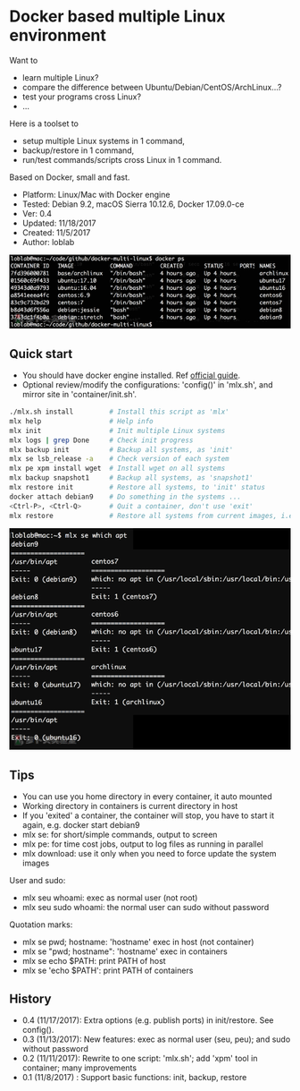 # Docker based multiple Linux environment

Want to

- learn multiple Linux? 
- compare the difference between Ubuntu/Debian/CentOS/ArchLinux...?
- test your programs cross Linux?
- ...

Here is a toolset to

- setup multiple Linux systems in 1 command,
- backup/restore in 1 command,
- run/test commands/scripts cross Linux in 1 command.

Based on Docker, small and fast.

- Platform: Linux/Mac with Docker engine
- Tested: Debian 9.2, macOS Sierra 10.12.6, Docker 17.09.0-ce
- Ver: 0.4
- Updated: 11/18/2017
- Created: 11/5/2017
- Author: loblab

![Multiple Linux](https://raw.githubusercontent.com/loblab/docker-multi-linux/master/screenshot1.png)

## Quick start

- You should have docker engine installed. Ref [official guide](https://docs.docker.com/engine/installation/).
- Optional review/modify the configurations: 'config()' in 'mlx.sh', and mirror site in 'container/init.sh'.

```bash
./mlx.sh install         # Install this script as 'mlx'
mlx help                 # Help info
mlx init                 # Init multiple Linux systems
mlx logs | grep Done     # Check init progress 
mlx backup init          # Backup all systems, as 'init'
mlx se lsb_release -a    # Check version of each system
mlx pe xpm install wget  # Install wget on all systems
mlx backup snapshot1     # Backup all systems, as 'snapshot1'
mlx restore init         # Restore all systems, to 'init' status
docker attach debian9    # Do something in the systems ...
<Ctrl-P>, <Ctrl-Q>       # Quit a container, don't use 'exit'
mlx restore              # Restore all systems from current images, i.e. 'init' status
```

![Run on multiple Linux](https://raw.githubusercontent.com/loblab/docker-multi-linux/master/screenshot2.png)

## Tips

- You can use you home directory in every container, it auto mounted
- Working directory in containers is current directory in host
- If you 'exited' a container, the container will stop, you have to start it again, e.g. docker start debian9
- mlx se: for short/simple commands, output to screen
- mlx pe: for time cost jobs, output to log files as running in parallel
- mlx download: use it only when you need to force update the system images

User and sudo:

- mlx seu whoami: exec as normal user (not root)
- mlx seu sudo whoami: the normal user can sudo without password

Quotation marks: 

- mlx se pwd; hostname: 'hostname' exec in host (not container)
- mlx se "pwd; hostname": 'hostname' exec in containers
- mlx se echo $PATH: print PATH of host
- mlx se 'echo $PATH': print PATH of containers

## History

- 0.4 (11/17/2017): Extra options (e.g. publish ports) in init/restore. See config().
- 0.3 (11/13/2017): New features: exec as normal user (seu, peu); and sudo without password
- 0.2 (11/11/2017): Rewrite to one script: 'mlx.sh'; add 'xpm' tool in container; many improvements
- 0.1 (11/8/2017) : Support basic functions: init, backup, restore

